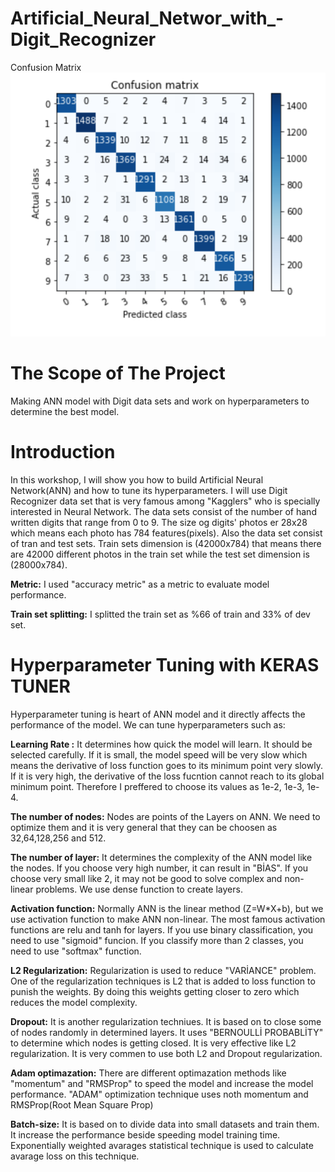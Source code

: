 # Artificial_Neural_Networ_with_-Digit_Recognizer

Confusion Matrix
![](confusion_matrix.png)

# The Scope of The Project
Making ANN model with Digit data sets and work on hyperparameters to determine the best model.

# Introduction
In this workshop, I will show you how to build Artificial Neural Network(ANN) and how to tune its hyperparameters. I will use Digit Recognizer data set that is very famous among "Kagglers" who is specially interested in Neural Network. The data sets consist of the number of hand written digits that range from 0 to 9. The size og digits' photos er 28x28 which means each photo has 784 features(pixels). Also the data set consist of tran and test sets. Train sets dimension is (42000x784) that means there are 42000 different photos in the train set while the test set dimension is (28000x784).

**Metric:** I used "accuracy metric" as a metric to evaluate model performance.

**Train set splitting:** I splitted the train set as %66 of train and 33% of dev set.

# Hyperparameter Tuning with KERAS TUNER

Hyperparameter tuning is heart of  ANN model and it directly affects the performance of the model. We can tune hyperparameters such as:

**Learning Rate :** It determines how quick the model will learn. It should be selected carefully. If it is small, the model speed will be very slow which means the derivative 
of loss function goes to its minimum point very slowly. If it is very high, the derivative of the loss fucntion cannot reach to its global minimum point. 
Therefore I preffered to choose its values as 1e-2, 1e-3, 1e-4.

**The number of nodes:** Nodes are points of the Layers on ANN. We need to optimize them and it is very general that they can be choosen as 32,64,128,256 and 512. 

**The number of layer:** It determines the complexity of the ANN model like the nodes. If you choose very high number, it can result in "BİAS". If you choose very small like 2,
it may not be good to solve complex and non-linear problems. We use dense function to create layers.

**Activation function:** Normally ANN is the linear method (Z=W*X+b), but we use activation function to make ANN non-linear. The most famous activation functions are relu and 
tanh for layers. If you use binary classification, you need to use "sigmoid" funcion. If you classify more than 2 classes, you need to use "softmax" function.

**L2 Regularization:** Regularization is used to reduce "VARİANCE" problem. One of the regularization techniques is L2 that is added to loss function to punish the weights.
By doing this weights getting closer to zero which reduces the model complexity.

**Dropout:** It is another regularization techniues. It is based on to close some of nodes randomly in determined layers. It uses "BERNOULLİ PROBABLİTY" to determine which nodes 
is getting closed. It is very effective like L2 regularization. It is very commen to use both L2 and Dropout regularization.

**Adam optimazation:** There are different optimazation methods like "momentum" and "RMSProp" to speed the model and increase the model performance. "ADAM" optimization technique
uses noth momentum and RMSProp(Root Mean Square Prop)

**Batch-size:** It is based on to divide data into small datasets and train them. It increase the performance beside speeding model training time. Exponentially weighted avarages 
statistical technique is used to calculate avarage loss on this technique. 






